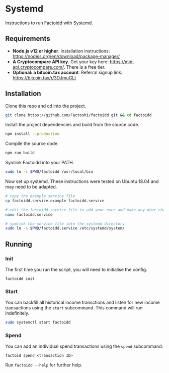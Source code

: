 # Systemd

Instructions to run Factoidd with Systemd.

## Requirements

-   **Node.js v12 or higher**.
    Installation instructions: https://nodejs.org/en/download/package-manager/
-   **A Cryptocompare API key**. Get your key here: https://min-api.cryptocompare.com/. There is a free tier.
-   **Optional: a bitcoin.tax account**. Referral signup link: https://bitcoin.tax/r/3DJmuGLt

## Installation

Clone this repo and cd into the project.

```bash
git clone https://github.com/Factoshi/factoidd.git && cd factoidd
```

Install the project dependencies and build from the source code.

```bash
npm install --production
```

Compile the source code.

```bash
npm run build
```

Symlink Factoidd into your PATH.

```bash
sudo ln -s $PWD/factoidd /usr/local/bin
```

Now set up systemd. These instructions were tested on Ubuntu 18.04 and may need to be adapted.

```bash
# copy the example service file
cp factoidd.service.example factoidd.service

# edit the factoidd.service file to add your user and make any oher changes
nano factoidd.service

# symlink the service file into the systemd directory
sudo ln -s $PWD/factoidd.service /etc/systemd/system/
```

## Running

### Init

The first time you run the script, you will need to initialise the config.

```
factoidd init
```

### Start

You can backfill all historical income transctions and listen for new income transactions using the `start` subcommand. This command will run indefinitely.

```bash
sudo systemctl start factoidd
```

### Spend

You can add an individual spend transactions using the `spend` subcommand:

```
factoid spend <transaction ID>
```

Run `factoidd --help` for further help.
